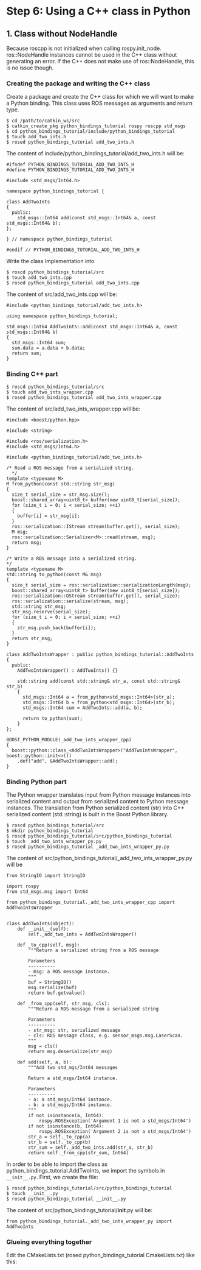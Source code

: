 # Step 6: Using a C++ class in Python

## 1. Class without NodeHandle
Because roscpp is not initialized when calling rospy.init_node. ros::NodeHandle instances cannot be used in the C++ class without generating an error. If the C++ does not make use of ros::NodeHandle, this is no issue though.

### Creating the package and writing the C++ class
Create a package and create the C++ class for which we will want to make a Python binding. This class uses ROS messages as arguments and return type. 
```
$ cd /path/to/catkin_ws/src
$ catkin_create_pkg python_bindings_tutorial rospy roscpp std_msgs
$ cd python_bindings_tutorial/include/python_bindings_tutorial
$ touch add_two_ints.h
$ rosed python_bindings_tutorial add_two_ints.h
```
The content of include/python_bindings_tutorial/add_two_ints.h will be: 
```
#ifndef PYTHON_BINDINGS_TUTORIAL_ADD_TWO_INTS_H
#define PYTHON_BINDINGS_TUTORIAL_ADD_TWO_INTS_H

#include <std_msgs/Int64.h>

namespace python_bindings_tutorial {

class AddTwoInts
{
  public:
    std_msgs::Int64 add(const std_msgs::Int64& a, const std_msgs::Int64& b);
};

} // namespace python_bindings_tutorial

#endif // PYTHON_BINDINGS_TUTORIAL_ADD_TWO_INTS_H
```
 
 Write the class implementation into
```
$ roscd python_bindings_tutorial/src
$ touch add_two_ints.cpp
$ rosed python_bindings_tutorial add_two_ints.cpp
```
 The content of src/add_two_ints.cpp will be: 
```
#include <python_bindings_tutorial/add_two_ints.h>

using namespace python_bindings_tutorial;

std_msgs::Int64 AddTwoInts::add(const std_msgs::Int64& a, const std_msgs::Int64& b)
{
  std_msgs::Int64 sum;
  sum.data = a.data + b.data;
  return sum;
}
```

### Binding C++ part
```
$ roscd python_bindings_tutorial/src
$ touch add_two_ints_wrapper.cpp
$ rosed python_bindings_tutorial add_two_ints_wrapper.cpp
```
The content of src/add_two_ints_wrapper.cpp will be: 
```
#include <boost/python.hpp>

#include <string>

#include <ros/serialization.h>
#include <std_msgs/Int64.h>

#include <python_bindings_tutorial/add_two_ints.h>

/* Read a ROS message from a serialized string.
  */
template <typename M>
M from_python(const std::string str_msg)
{
  size_t serial_size = str_msg.size();
  boost::shared_array<uint8_t> buffer(new uint8_t[serial_size]);
  for (size_t i = 0; i < serial_size; ++i)
  {
    buffer[i] = str_msg[i];
  }
  ros::serialization::IStream stream(buffer.get(), serial_size);
  M msg;
  ros::serialization::Serializer<M>::read(stream, msg);
  return msg;
}

/* Write a ROS message into a serialized string.
*/
template <typename M>
std::string to_python(const M& msg)
{
  size_t serial_size = ros::serialization::serializationLength(msg);
  boost::shared_array<uint8_t> buffer(new uint8_t[serial_size]);
  ros::serialization::OStream stream(buffer.get(), serial_size);
  ros::serialization::serialize(stream, msg);
  std::string str_msg;
  str_msg.reserve(serial_size);
  for (size_t i = 0; i < serial_size; ++i)
  {
    str_msg.push_back(buffer[i]);
  }
  return str_msg;
}

class AddTwoIntsWrapper : public python_bindings_tutorial::AddTwoInts
{
  public:
    AddTwoIntsWrapper() : AddTwoInts() {}

    std::string add(const std::string& str_a, const std::string& str_b)
    {
      std_msgs::Int64 a = from_python<std_msgs::Int64>(str_a);
      std_msgs::Int64 b = from_python<std_msgs::Int64>(str_b);
      std_msgs::Int64 sum = AddTwoInts::add(a, b);

      return to_python(sum);
    }
};

BOOST_PYTHON_MODULE(_add_two_ints_wrapper_cpp)
{
  boost::python::class_<AddTwoIntsWrapper>("AddTwoIntsWrapper", boost::python::init<>())
    .def("add", &AddTwoIntsWrapper::add);
}
```

### Binding Python part
The Python wrapper translates input from Python message instances into serialized content and output from serialized content to Python message instances. The translation from Python serialized content (str) into C++ serialized content (std::string) is built in the Boost Python library. 
```
$ roscd python_bindings_tutorial/src
$ mkdir python_bindings_tutorial
$ roscd python_bindings_tutorial/src/python_bindings_tutorial
$ touch _add_two_ints_wrapper_py.py
$ rosed python_bindings_tutorial _add_two_ints_wrapper_py.py
```
The content of src/python_bindings_tutorial/_add_two_ints_wrapper_py.py will be 
```
from StringIO import StringIO

import rospy
from std_msgs.msg import Int64

from python_bindings_tutorial._add_two_ints_wrapper_cpp import AddTwoIntsWrapper


class AddTwoInts(object):
    def __init__(self):
        self._add_two_ints = AddTwoIntsWrapper()

    def _to_cpp(self, msg):
        """Return a serialized string from a ROS message

        Parameters
        ----------
        - msg: a ROS message instance.
        """
        buf = StringIO()
        msg.serialize(buf)
        return buf.getvalue()

    def _from_cpp(self, str_msg, cls):
        """Return a ROS message from a serialized string

        Parameters
        ----------
        - str_msg: str, serialized message
        - cls: ROS message class, e.g. sensor_msgs.msg.LaserScan.
        """
        msg = cls()
        return msg.deserialize(str_msg)

    def add(self, a, b):
        """Add two std_mgs/Int64 messages

        Return a std_msgs/Int64 instance.

        Parameters
        ----------
        - a: a std_msgs/Int64 instance.
        - b: a std_msgs/Int64 instance.
        """
        if not isinstance(a, Int64):
            rospy.ROSException('Argument 1 is not a std_msgs/Int64')
        if not isinstance(b, Int64):
            rospy.ROSException('Argument 2 is not a std_msgs/Int64')
        str_a = self._to_cpp(a)
        str_b = self._to_cpp(b)
        str_sum = self._add_two_ints.add(str_a, str_b)
        return self._from_cpp(str_sum, Int64)
```
In order to be able to import the class as python_bindings_tutorial.AddTwoInts, we import the symbols in ```__init__.py```. First, we create the file: 
```
$ roscd python_bindings_tutorial/src/python_bindings_tutorial
$ touch __init__.py
$ rosed python_bindings_tutorial __init__.py
```
The content of src/python_bindings_tutorial/__init__.py will be: 
```
from python_bindings_tutorial._add_two_ints_wrapper_py import AddTwoInts
```

### Glueing everything together
Edit the CMakeLists.txt (rosed python_bindings_tutorial CmakeLists.txt) like this: 
